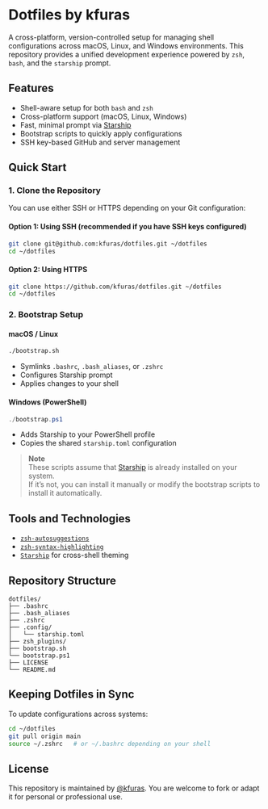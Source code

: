 # Dotfiles by kfuras

A cross-platform, version-controlled setup for managing shell configurations across macOS, Linux, and Windows environments. This repository provides a unified development experience powered by `zsh`, `bash`, and the `starship` prompt.

## Features

- Shell-aware setup for both `bash` and `zsh`
- Cross-platform support (macOS, Linux, Windows)
- Fast, minimal prompt via [Starship](https://starship.rs)
- Bootstrap scripts to quickly apply configurations
- SSH key-based GitHub and server management

## Quick Start

### 1. Clone the Repository

You can use either SSH or HTTPS depending on your Git configuration:

#### Option 1: Using SSH (recommended if you have SSH keys configured)

```bash
git clone git@github.com:kfuras/dotfiles.git ~/dotfiles
cd ~/dotfiles
```

#### Option 2: Using HTTPS

```bash
git clone https://github.com/kfuras/dotfiles.git ~/dotfiles
cd ~/dotfiles
```

### 2. Bootstrap Setup

#### macOS / Linux

```bash
./bootstrap.sh
```

- Symlinks `.bashrc`, `.bash_aliases`, or `.zshrc`
- Configures Starship prompt
- Applies changes to your shell

#### Windows (PowerShell)

```powershell
./bootstrap.ps1
```

- Adds Starship to your PowerShell profile
- Copies the shared `starship.toml` configuration

> **Note**  
> These scripts assume that [Starship](https://starship.rs) is already installed on your system.  
> If it’s not, you can install it manually or modify the bootstrap scripts to install it automatically.

## Tools and Technologies

- [`zsh-autosuggestions`](https://github.com/zsh-users/zsh-autosuggestions)
- [`zsh-syntax-highlighting`](https://github.com/zsh-users/zsh-syntax-highlighting)
- [`Starship`](https://starship.rs) for cross-shell theming

## Repository Structure

```
dotfiles/
├── .bashrc
├── .bash_aliases
├── .zshrc
├── .config/
│   └── starship.toml
├── zsh_plugins/
├── bootstrap.sh
└── bootstrap.ps1
├── LICENSE
└── README.md

```

## Keeping Dotfiles in Sync

To update configurations across systems:

```bash
cd ~/dotfiles
git pull origin main
source ~/.zshrc   # or ~/.bashrc depending on your shell
```

## License

This repository is maintained by [@kfuras](https://github.com/kfuras). You are welcome to fork or adapt it for personal or professional use.
